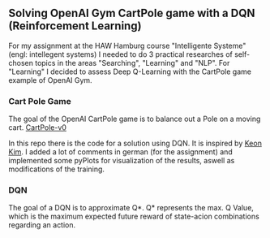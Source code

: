## Solving OpenAI Gym CartPole game with a DQN (Reinforcement Learning)
For my assignment at the HAW Hamburg course "Intelligente Systeme" (engl: intellegent systems) I needed to do 3 practical researches of self-chosen topics in the areas "Searching", "Learning" and "NLP". For "Learning" I decided to assess Deep Q-Learning with the CartPole game example of OpenAI Gym.

### Cart Pole Game
The goal of the OpenAI CartPole game is to balance out a Pole on a moving cart.
[CartPole-v0](https://gym.openai.com/envs/CartPole-v0/)

In this repo there is the code for a solution using DQN. It is inspired by [Keon Kim](https://github.com/keon). I added a lot of comments in german (for the assignment) and implemented some pyPlots for visualization of the results, aswell as modifications of the training.

### DQN
The goal of a DQN is to approximate Q*.
Q* represents the max. Q Value, which is the maximum expected future reward of state-acion combinations regarding an action.
